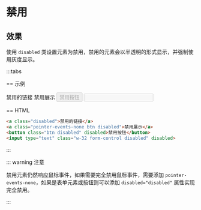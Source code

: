 # 禁用

## 效果

使用 `disabled` 类设置元素为禁用，禁用的元素会以半透明的形式显示，并强制使用灰度显示。

:::tabs

== 示例

<Example class="items-center gap-3 p-4 row">
  <a class="disabled">禁用的链接</a>
  <a class="btn disabled">禁用展示</a>
  <button class="btn disabled" disabled>禁用按钮</button>
  <input type="text" class="w-32 form-control disabled" disabled>
</Example>

== HTML

```html
<a class="disabled">禁用的链接</a>
<a class="pointer-events-none btn disabled">禁用展示</a>
<button class="btn disabled" disabled>禁用按钮</button>
<input type="text" class="w-32 form-control disabled" disabled>
```

:::

::: warning 注意

禁用元素仍然响应鼠标事件，如果需要完全禁用鼠标事件，需要添加 `pointer-events-none`，如果是表单元素或按钮则可以添加 `disabled="disabled"` 属性实现完全禁用。

:::
